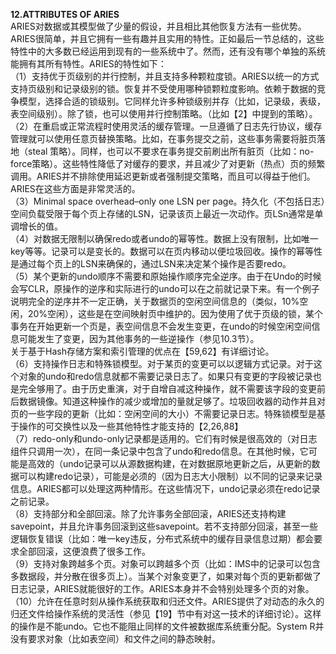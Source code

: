**12.ATTRIBUTES OF ARIES**  
ARIES对数据或其模型做了少量的假设，并且相比其他恢复方法有一些优势。ARIES很简单，并且它拥有一些有趣并且实用的特性。正如最后一节总结的，这些特性中的大多数已经运用到现有的一些系统中了。然而，还有没有哪个单独的系统能拥有其所有特性。ARIES的特性如下：  
（1）支持优于页级别的并行控制，并且支持多种颗粒度锁。ARIES以统一的方式支持页级别和记录级别的锁。恢复并不受使用哪种锁颗粒度影响。依赖于数据的竞争模型，选择合适的锁级别。它同样允许多种锁级别并存（比如，记录级，表级，表空间级别）。除了锁，也可以使用并行控制策略。（比如【2】中提到的策略）。  
（2）在重启或正常流程时使用灵活的缓存管理。一旦遵循了日志先行协议，缓存管理就可以使用任意页替换策略。比如，在事务提交之前，这些事务需要将脏页落地（steal 策略）。同样，也可以不要求在事务提交前刷出所有脏页（比如：no-force策略）。这些特性降低了对缓存的要求，并且减少了对更新（热点）页的频繁调用。ARIES并不排除使用延迟更新或者强制提交策略，而且可以得益于他们。ARIES在这些方面是非常灵活的。  
（3）Minimal space overhead–only one LSN per page。持久化（不包括日志）空间负载受限于每个页上存储的LSN，记录该页上最近一次动作。页LSn通常是单调增长的值。  
（4）对数据无限制以确保redo或者undo的幂等性。数据上没有限制，比如唯一key等等。记录可以是变长的。数据可以在页内移动以便垃圾回收。操作的幂等性是通过每个页上的LSN来确保的，通过LSN来决定某个操作是否要redo。  
（5）某个更新的undo顺序不需要和原始操作顺序完全逆序。由于在Undo的时候会写CLR，原操作的逆序和实际进行的undo可以在之前就记录下来。有一个例子说明完全的逆序并不一定正确，关于数据页的空闲空间信息的（类似，10%空闲，20%空闲），这些是在空间映射页中维护的。因为使用了优于页级的锁，某个事务在开始更新一个页是，表空间信息不会发生变更，在undo的时候空闲空间信息可能发生了变更，因为其他事务的一些逆操作（参见10.3节）。  
关于基于Hash存储方案和索引管理的优点在【59,62】有详细讨论。  
（6）支持操作日志和特殊锁模型。对于某页的变更可以以逻辑方式记录。对于这个对象的undo和redo信息就都不需要记录日志了。如果只有变更的字段被记录也是完全够用了。由于历史重演，对于自增自减这种操作，就不需要该字段的变更前后数据镜像。知道这种操作的减少或增加的量就足够了。垃圾回收器的动作并且对页的一些字段的更新（比如：空闲空间的大小）不需要记录日志。特殊锁模型是基于操作的可交换性以及一些其他特性才能支持的【2,26,88】  
（7）redo-only和undo-only记录都是适用的。它们有时候是很高效的（对日志组件只调用一次），在同一条记录中包含了undo和redo信息。在其他时候，它可能是高效的（undo记录可以从源数据构建，在对数据原地更新之后，从更新的数据可以构建redo记录），可能是必须的（因为日志大小限制）以不同的记录来记录信息。ARIES都可以处理这两种情形。在这些情况下，undo记录必须在redo记录之前记录。  
（8）支持部分和全部回滚。除了允许事务全部回滚，ARIES还支持构建savepoint，并且允许事务回滚到这些savepoint。若不支持部分回滚，甚至一些逻辑恢复错误（比如：唯一key违反，分布式系统中的缓存目录信息过期）都会要求全部回滚，这便浪费了很多工作。  
（9）支持对象跨越多个页。对象可以跨越多个页（比如：IMS中的记录可以包含多数据段，并分散在很多页上）。当某个对象变更了，如果对每个页的更新都做了日志记录，ARIES就能很好的工作。ARIES本身并不会特别处理多个页的对象。  
（10）允许在任意时刻从操作系统获取和归还文件。ARIES提供了对动态的永久的归还文件给操作系统的灵活性（参见【19】节中有对这一技术的详细讨论）。这样的操作是不能undo。它也不能阻止同样的文件被数据库系统重分配。System R并没有要求对象（比如表空间）和文件之间的静态映射。